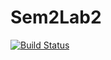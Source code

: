 # Sem2Lab2
[![Build Status](https://travis-ci.org/akosoj/Sem2Lab2.svg?branch=master)](https://travis-ci.org/akosoj/Sem2Lab2)

